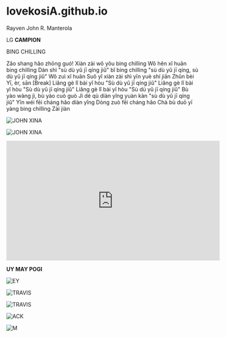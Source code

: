# lovekosiA.github.io
Rayven John R. Manterola

LG **CAMPION**

BING CHILLING

 Zǎo shang hǎo zhōng guó!
Xiàn zài wǒ yǒu bing chilling
Wǒ hěn xǐ huān bing chilling
Dàn shì "sù dù yǔ jī qíng jiǔ" bǐ bing chilling
"sù dù yǔ jī qíng, sù dù yǔ jī qíng jiǔ"
Wǒ zuì xǐ huān
Suǒ yǐ xiàn zài shì yīn yuè shí jiān
Zhǔn bèi
Yī, èr, sān
[Break]
Liǎng gè lǐ bài yǐ hòu
"Sù dù yǔ jī qíng jiǔ"
Liǎng gè lǐ bài yǐ hòu
"Sù dù yǔ jī qíng jiǔ"
Liǎng gè lǐ bài yǐ hòu
"Sù dù yǔ jī qíng jiǔ"
Bù yào wàng jì, bù yào cuò guò
Jì dé qù diàn yǐng yuàn kàn "sù dù yǔ jī qíng jiǔ"
Yīn wéi fēi cháng hǎo diàn yǐng
Dòng zuò fēi cháng hǎo
Chà bù duō yī yàng bing chilling
Zài jiàn


![JOHN XINA](https://t2.genius.com/unsafe/288x259/https%3A%2F%2Fimages.genius.com%2Fb7856ba4b9670f426d8b347b3fc20a52.403x363x1.png)




![JOHN XINA](https://i.scdn.co/image/ab6761610000e5ebe1408498d7f528e3671616b1)




<iframe width="560" height="315" src="https://www.youtube.com/embed/sxT5bnowzcU" title="YouTube video player" frameborder="0" allow="accelerometer; autoplay; clipboard-write; encrypted-media; gyroscope; picture-in-picture; web-share" allowfullscreen></iframe>







**UY MAY POGI**


![EY](https://user-images.githubusercontent.com/122416151/211978639-c9413a86-8fd1-4675-86c5-b0f6d8353676.png)





![TRAVIS](https://scontent.fdvo2-2.fna.fbcdn.net/v/t39.30808-6/264122057_1086283421911873_2886460392285338080_n.jpg?_nc_cat=105&ccb=1-7&_nc_sid=174925&_nc_ohc=nRT-9GxUQJYAX-QyYtx&_nc_oc=AQnjFyrPAKL3bxy9dBjCbdIFbn5-CujQne-NuzDkSdKGNgeln-5J2TCN-31cquBAHjQ&_nc_ht=scontent.fdvo2-2.fna&oh=00_AfDS5P111T_TEPLu0c2l8EC-aEMmFGUxVspXjSpkld_JGw&oe=63C4315F)








![TRAVIS](https://scontent.fdvo2-2.fna.fbcdn.net/v/t39.30808-6/270109519_1099502693923279_4960260921376928541_n.jpg?_nc_cat=105&ccb=1-7&_nc_sid=174925&_nc_ohc=I6QYW6UtQL8AX_zCtNe&_nc_ht=scontent.fdvo2-2.fna&oh=00_AfD9ag9Qv6LRevRZVW780q0Euz_ZtgGY9FHwg_VcGXC9Zw&oe=63C3F337)








![ACK](https://scontent.fdvo2-1.fna.fbcdn.net/v/t39.30808-6/320701017_5678029555598866_3596077693573473470_n.jpg?stp=dst-jpg_s1080x2048&_nc_cat=108&ccb=1-7&_nc_sid=a4a2d7&_nc_ohc=TgVV2TUe1NoAX8JLeTE&_nc_ht=scontent.fdvo2-1.fna&oh=00_AfAcZTg9st1jfcCtvSejfFw5CnLu4gFVT5q8stcqXxWYuQ&oe=63C3DAEB)







![M](https://sites.google.com/site/a2zlovetips/_/rsrc/1342346969406/love---tips-the-a-to-z-of-love/Love-A.jpg?height=320&width=320)
